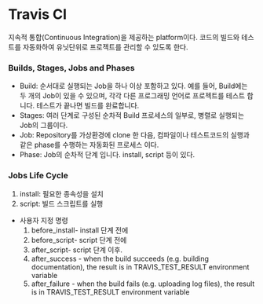 # Travis CI

지속적 통합(Continuous Integration)을 제공하는 platform이다. 코드의 빌드와 테스트를 자동화하여 유닛단위로 프로젝트를 관리할 수 있도록 한다.

### Builds, Stages, Jobs and Phases 

- Build: 순서대로 실행되는 Job을 하나 이상 포함하고 있다. 예를 들어, Build에는 두 개의 Job이 있을 수 있으며, 각각 다른 프로그래밍 언어로 프로젝트를 테스트 합니다. 테스트가 끝나면 빌드를 완료합니다.
- Stages: 여러 단계로 구성된 순차적 Build 프로세스의 일부로, 병렬로 실행되는 Job의 그룹이다.
- Job: Repository를 가상환경에 clone 한 다음, 컴파일이나 테스트코드의 실행과 같은 phase를 수행하는 자동화된 프로세스 이다.
- Phase: Job의 순차적 단계 입니다. install, script 등이 있다.
### Jobs Life Cycle

1. install: 필요한 종속성을 설치
2. script: 빌드 스크립트를 실행

- 사용자 지정 명령
    1. before_install- install 단계 전에
    2. before_script- script 단계 전에
    3. after_script- script 단계 이후.
    4. after_success - when the build succeeds (e.g. building documentation), the result is in TRAVIS_TEST_RESULT environment variable
    5. after_failure - when the build fails (e.g. uploading log files), the result is in TRAVIS_TEST_RESULT environment variable

